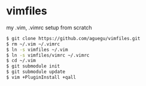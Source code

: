 vimfiles
========

my .vim, .vimrc setup from scratch

```bash
$ git clone https://github.com/aguegu/vimfiles.git
$ rm ~/.vim ~/.vimrc
$ ln -s vimfiles ~/.vim
$ ln -s vimfiles/vimrc ~/.vimrc
$ cd ~/.vim
$ git submodule init
$ git submodule update
$ vim +PluginInstall +qall
```
